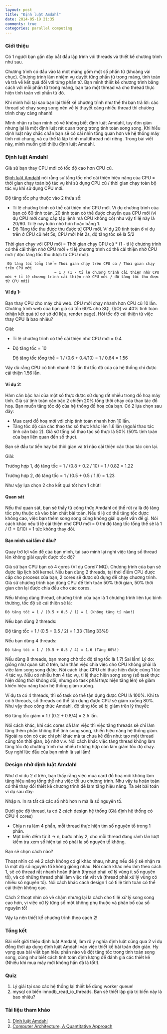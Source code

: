 ```yaml
---
layout: post
title: "Định luật Amdahl"
date: 2014-05-19 21:35
comments: true
categories: parallel computing
---
```



### Giới thiệu

Có 1 người bạn gần đây  bắt đầu lập trình với threads và thiết kế chương trình như sau.

Chương trình có đầu vào là một mảng gồm một số phần tử (khoảng vài chục). Chương trình làm nhiệm vụ duyệt từng phần tử trong mảng, tính toán và trả về kết quả đối với từng phần tử. Bạn mình thiết kế chương trình bằng cách với mỗi phần tử trong mảng, bạn tạo một thread và cho thread thực hiện tính toán với phần tử đó.

Khi mình hỏi tại sao bạn lại thiết kế chương trình như thế thì bạn trả lời: các thread sẽ chạy song song nên về lý thuyết càng nhiều thread thì chương trình chạy càng nhanh!

Mình nhận ra bạn mình có về không biết định luật Amdahl, tuy đơn giản nhưng lại là một định luật rát quan trọng trong tính toán song song. Khi hiểu định luật này chắc chắn bạn sẽ có cái nhìn tổng quan hơn về hệ thống máy tính nói chung, và cụ thể là lập trình multithread nói riêng. Trong bài viết này, mình muốn giới thiệu định luật Amdahl. 


### Định luật Amdahl

Giả sử bạn thay CPU mới có tốc độ cao hơn CPU cũ.

[Định luật Amdahl][] nói rằng sự tằng tốc nhờ cải thiện hiệu năng của CPU = thời gian chạy toàn bộ tác vụ khi sử dụng CPU cũ / thời gian chạy toàn bộ tác vụ khi sử dụng CPU mới.

Độ tăng tốc phụ thuộc vào 2 thừa số:

- Tỉ lệ chương trình có thể cải thiện nhờ CPU mới. Ví dụ chương trình của bạn có 60 tính toán, 20 tính toán có thể được chuyển qua CPU mới (ví dụ CPU mới cung cấp tập lệnh mà CPU không có) như vậy tỉ lệ này là 20/60. Tỉ lệ này luôn nhỏ hơn hoặc bằng 1.
- Độ Tăng tốc thu được thu được từ CPU mới. Ví dụ 20 tính toán ở ví dụ trên ở CPU cũ hết 5s, CPU mới hết 2s, độ tăng tốc sẽ là 5/2 


Thời gian chạy với CPU mới = Thời gian chạy CPU cũ * (1 - tỉ lệ chương trình có thể cải thiện nhờ CPU mới + tỉ lệ chương trình có thể cải thiện nhờ CPU mới / độc tăng tốc thu được từ CPU mới).

     Độ tăng tốc tổng thể = Thời gian chạy trên CPU cũ / Thời gian chạy trên CPU mới     
                          = 1 / (1 - tỉ lệ chương trình cải thiện nhờ CPU mới + tỉ lệ chương trình cải thiện nhờ CPU mới / độ tăng tốc thu được từ CPU mới)

#### Ví dụ 1:
Bạn thay CPU cho máy chủ web. CPU mới chạy nhanh hơn CPU cũ 10 lần. Chương trình web của bạn giả sử tốn 60% cho SQL (I/O) và 40% tính toán (nhận kết quả từ cơ sở dữ liệu, render page). Hỏi tốc độ cải thiện từ việc thay CPU là bao nhiêu?

Giải:

- Tỉ lệ chương trình có thể cải thiện nhờ CPU mới = 0.4
- Độ tăng tốc = 10

  Độ tăng tốc tổng thể = 1 / (0.6 + 0.4/10) = 1 / 0.64 = 1.56

Vậy dù rằng CPU có tính nhanh 10 lần thì tốc độ của cả hệ thống chỉ được cải thiện 1.56 lần.


#### Ví dụ 2:
Hàm căn bậc hai của một số thực được sử dụng rất nhiều trong đồ hoạ máy tính. Giả sử tính toán căn bậc 2 chiếm 20% tổng thời chạy của thao tác đồ hoạ. Bạn muốn tăng tốc độ của hệ thống đồ hoạ của bạn. Có 2 lựa chọn sau đây:

- Mua card đồ hoạ mới với chip tính toán nhanh hơn 10 lần.
- Tăng tốc độ của các thao tác số thực khác lên 1.6 lần (ngoài thao tác tính căn bậc 2). Giả sử tổng số thao tác số thực là 50% (50% tính toán của bạn liên quan đến số thực).

Bạn sẽ đầu tư tiền hay bỏ thời gian và trí não cải thiện các thao tác còn lại.

Giải:

Trường hợp 1, độ tăng tốc = 1 / (0.8 + 0.2 / 10) = 1 / 0.82 = 1.22

Trường hợp 2, độ tăng tốc = 1 / (0.5 + 0.5 / 1.6) = 1.23

Như vậy lựa chọn 2 cho kết quả tốt hơn 1 chút!


#### Quan sát

Nếu thử quan sát, bạn sẽ thấy từ công thức Amdahl có thể rút ra là độ tăng tốc phụ thuộc cả vào bản chất bài toán. Nếu tỉ lệ có thể tăng tốc được không cao, việc bạn thêm song song cũng không giải quyết vấn đề gì. Nói cách khác nếu tỉ lệ cải thiện nhờ CPU mới = 0 thì độ tăng tốc tổng thể sẽ là 1 / (1 + 0/10) = 1 tức không thay đổi. 


#### Bạn mình sai lầm ở đâu?

Quay trở lợi vấn đề của bạn mình, tại sao mình lại nghĩ việc tăng số thread lên không giải quyết được tốc độ?

Giả sử bạn CPU bạn có 4 cores (Ví dụ Corei7 MQ). Chương trình của bạn sẽ được lập lịch bởi kernel. Nếu bạn dùng 2 threads, tại thời điểm CPU được cấp cho process của bạn, 2 cores sẽ được sử dụng để chạy chương trình. Giả sử chương trình bạn dùng CPU để tính toán 50% thời gian, 50% thời gian còn lại được chia đều cho các cores.

Nếu không dùng thread, chương trình của bạn là 1 chương trình liên tục bình thường, tốc độ sẽ cải thiện sẽ là:

    Độ tăng tốc = 1 / (0.5 + 0.5 / 1) = 1 (không tăng tí nào!)

Nếu bạn dùng 2 threads:

Độ tăng tốc = 1 / (0.5 + 0.5 / 2) = 1.33 (Tăng 33%!)

Nếu bạn dùng 4 threads:

    Độ tăng tốc = 1 / (0.5 + 0.5 / 4) = 1.6 (Tăng 60%!)

Nếu dùng 8 threads, bạn mong chờ tốc độ tăng tốc là 1.7! Sai lầm!
Lý do: giống như quan sát ở trên, bản thân việc chia việc cho CPU không phải là việc làm song song được. Nói cách khác CPU chỉ thực hiện được cùng 1 lúc 4 tác vụ. Nếu có nhiều hơn 4 tác vụ, tỉ lệ thực hiện song song (số task thực hiện đồng thời không đổi, nhưng só task phải thực hiện tăng lên) sẽ giảm khiến hiệu năng toàn hệ thống giảm xuống.

Ví dụ ta có 4 threads, thì số task có thể tận dụng được CPU là 100%. Khi ta có 5 threads, số threads có thể tận dụng được CPU sẽ giảm xuống 80%. Như vậy theo công thức Amdahl, độ tăng tốc sẽ bị giảm trên lý thuyết:

   Độ tăng tốc giảm = 1 / (0.2 + 0.8/4) = 2.5 lần.

Nói cách khác, khi các cores đã làm việc thì việc tăng threads sẽ chỉ làm tăng thêm phần không thể tính song song, khiến hiệu năng hệ thống giảm. Ngoài ra còn có các chi phí khác mà ta chưa kể đến như: tạo một thread cũng tốn thời gian, bộ nhớ v.v. Nói cách khác việc tăng thread không làm tăng tốc độ chương trình mà nhiều trường hợp còn làm giảm tốc độ chạy. Suy nghĩ lúc đầu của bạn mình là sai lầm!

### Design nhờ định luật Amdahl

Như ở ví dụ 2 ở trên, bạn thấy rằng việc mua card đồ hoạ mới không làm tăng hiệu năng tổng thể như việc tối ưu chương trình. Như vậy ta hoàn toàn có thể thay đổi thiết kế chương trình để làm tăng hiệu năng. Ta xét bài toán ví dụ sau đây:

Nhập n. In ra tất cả các số nhỏ hơn n mà là số nguyên tố.

Dưới góc độ thread, ta có 2 cách design hệ thống (Giả định hệ thống có CPU 4 cores)

- Chia n ra làm 4 phần, mỗi thread thực hiện tìm số nguyên tố trong 1 phần.
- Một biến đếm từ 3 -> n, bước nhảy 2, cho mỗi thread đang rảnh lần lượt kiểm tra xem số hiện tại có phải là số nguyên tố không.

Bạn sẽ chọn cách nào?

Thoạt nhìn có vẻ 2 cách không có gì khác nhau, nhưng nếu để ý sẽ nhận ra là mật độ số nguyên tố không giống nhau. Nói cách khác nếu làm theo cách 1, sẽ có thread rất nhanh hoàn thành (thread phải xử lý vùng ít số nguyên tố), và có những thread phải làm việc rất vất vả (thread phải xử lý vùng có nhiều số nguyên tố). Nói cách khác cách design 1 có tỉ lệ tính toán có thể cải thiện không cao.

Cách 2 thoạt nhìn có vẻ chậm nhưng lại là cách cho tỉ lệ xử lý song song cao hơn, vì việc xử lý từng số một không phụ thuộc và phân bố của số nguyên tố!

Vậy ta nên thiết kế chương trình theo cách 2!


### Tổng kết
Bài viết giới thiệu định luật Amdahl, làm rõ ý nghĩa định luật cũng qua 2 ví dụ đồng thời áp dụng định luật Amdahl vào việc thiết kế bài toán đơn giản. Hy vọng qua bài viết bạn hiểu phần nào về đột tăng tốc trong tính toán song song, cũng như biết cách tính toán định lượng để đánh giá các thiết kế (Nhiều khi mua máy mới không hắn đã là tốt!).

### Quiz

1. Lý giải tại sao các hệ thống lại thiết kế dùng worker queue!
2. mysql có biến innodb_read_io_threads. Bạn sẽ thiết lập giá trị biến này là bao nhiêu?


### Tài liệu tham khảo

1. [Định luật Amdahl][]
2. [Computer Architecture, A Quantitative Approach][]

[Định luật Amdahl]: http://en.wikipedia.org/wiki/Amdahl's_law
[Computer Architecture, A Quantitative Approach]: http://www.amazon.com/Computer-Architecture-Quantitative-Approach-Edition/dp/0123704901
